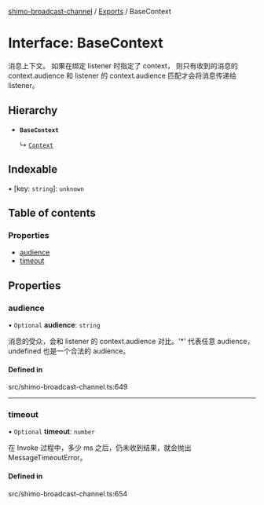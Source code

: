 [shimo-broadcast-channel](../README.md) / [Exports](../modules.md) / BaseContext

# Interface: BaseContext

消息上下文。
如果在绑定 listener 时指定了 context，
则只有收到的消息的 context.audience 和 listener 的 context.audience 匹配才会将消息传递给 listener。

## Hierarchy

- **`BaseContext`**

  ↳ [`Context`](Context.md)

## Indexable

▪ [key: `string`]: `unknown`

## Table of contents

### Properties

- [audience](BaseContext.md#audience)
- [timeout](BaseContext.md#timeout)

## Properties

### audience

• `Optional` **audience**: `string`

消息的受众，会和 listener 的 context.audience 对比。'*' 代表任意 audience，undefined 也是一个合法的 audience。

#### Defined in

src/shimo-broadcast-channel.ts:649

___

### timeout

• `Optional` **timeout**: `number`

在 Invoke 过程中，多少 ms 之后，仍未收到结果，就会抛出 MessageTimeoutError。

#### Defined in

src/shimo-broadcast-channel.ts:654

